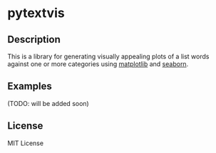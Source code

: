 # pytextvis

## Description
This is a library for generating visually appealing plots of a list words against one or more categories using [matplotlib] and [seaborn].

[matplotlib]: https://github.com/matplotlib/matplotlib
[seaborn]: https://github.com/mwaskom/seaborn

## Examples

(TODO: will be added soon)

## License
MIT License
